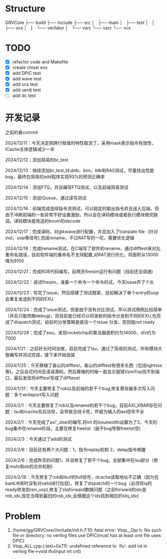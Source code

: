 # Structure

GRVCore
├── build
├── include
├── src
│   ├── main
│   ├── test
│   │   ├── vcs
│   │   └── verilator
│   └── vsrc
└── vsrc
    └── vcs

# TODO

* [X] refactor code and Makefile
* [X] create chisel env
* [X] add DPIC test
* [X] add wave test
* [X] add vcs test
* [X] add verdi test
* [ ] add dc test

# 开发记录

之前的看commit

2024/12/11：今天决定把跨行取值的特性取消了，采用mask表示指令有效性，ICache主体逻辑减少一半

2024/12/12：添加简易的br_test

2024/12/13：继续添加br_test,对ubtb，bim，btb和RAS测试，尽量找出性能bug，最终在简易的add程序实现93%的预测正确率

2024/12/14：添加FTQ，并且编写FTQ测试，以及前端简易测试

2024/12/15：添加IQueue，通过读写测试

2024/12/16：前端完成连续指令流测试，可以稳定的取出指令并且送入后端，但由于冲刷前端的一些异常不好设置激励，所以会在译码模块或者执行模块做完联调，译码模块是改造的boom的decode

2024/12/17：完成译码，对gtkwave进行配置，并且加入了translate file（针对inst，uop等信号),完成rename，不过RAT写的一坨，需要优化逻辑

2024/12/18：完成lrename测试，在C端写了软件的rename，通过difftest来对比重命名错误，目前软件端的重命名不支持配置,对RAT进行优化，将面积从13000降为9100

2024/12/21：完成ROB代码编写，前两天firesim运行有问题（目前还没调通)

2024/12/22：调试firesim，准备一个命令一个命令的试，今天issue开了个头

2024/12/23：写完了issue，然后搭建了测试框架，目前解决了单个entry的uop会重复发送到不同的EXU

2024/12/24：完成了issue测试，但是由于没有对比测试，所以测试用例比较简单（并且只能肉眼debug)，但目前是已经可以将发射的指令分发到不同的EXU,也完成了dispatch测试，目前的分发策略是直往一个issue 分发，否则就not ready

2024/12/28：完成了exu，发现rocketchip的乘法器面积约为14000，div约为7000

2024/1/21：之前好长时间没做，目前完成了lsu，通过了简易的测试，所有模块大致编写并测试完成，接下来开始组装

2024/1/25：今天移植了香山的difftest，香山的difftest有很多东西（包括lightsss等)，之后会花时间去读读源码，然后移植的时候一直显示报错VsimTop找不到端口，最后发现将difftest写成了difftesst

2024/1/31：今天主要修复了rob以及前端的若干个bug,修复寄存器多次写入问题：多个writeport写入问题

2024/2/1：今天主要修复了rob以及rename的若干个bug，目前AXI_XBAR存在问题：lsu和icache先后访存，会导致总线卡死，怀疑为输入的axi信号不全

2024/2/1：今天完成了axi'_xbar的编写,将int 的issuewidth设置为了3，今天的bug集中在rename阶段，主要在修复freelist（由于bug导致freelist空)

2024/2/3：今天通过了add的测试

2024/2/6：目前还有两个大问题：1，指令replay机制 2，delay指令唤醒

2024/2/6：完成昨天的问题1，并且修复了若干个bug，全部集中在lsu部分（修复mshr和sb的合并机制)

2024/2/18：今天修复了rob和ibuf的full信号，dcache读取地址不正确（因为在bank冲突时没有对valid进行拉低)，修复了dispatch的一个bug（必须将iq的ready转发到ren_uop),修复了stqforward数据问题（之前forward的idx是rob_idx,现在当得到最旧的rob_idx,会根据这个idx找到相应的stq_idx)

# Problem

1. /home/gg/GRVCore//include/init.h:7:10: fatal error: Vtop__Dpi.h: No such file or directory: no verilog files use DPIC(must has at least one file uses DPIC)
2. Vtop_ALL.cpp:(.text+0x71): undefined reference to `ifu': add int in verilog file->void ifu(input int cnt)
